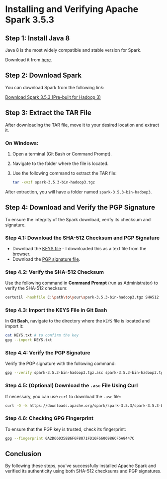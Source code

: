 # Installing and Verifying Apache Spark 3.5.3

## Step 1: Install Java 8
Java 8 is the most widely compatible and stable version for Spark.

Download it from [here](https://www.java.com/download/ie_manual.jsp).

## Step 2: Download Spark
You can download Spark from the following link:

[Download Spark 3.5.3 (Pre-built for Hadoop 3)](https://www.apache.org/dyn/closer.lua/spark/spark-3.5.3/spark-3.5.3-bin-hadoop3.tgz)

## Step 3: Extract the TAR File
After downloading the TAR file, move it to your desired location and extract it. 

### On Windows:
1. Open a terminal (Git Bash or Command Prompt).
2. Navigate to the folder where the file is located.
3. Use the following command to extract the TAR file:

    ```bash
    tar -xvzf spark-3.5.3-bin-hadoop3.tgz
    ```

After extraction, you will have a folder named `spark-3.5.3-bin-hadoop3`.

## Step 4: Download and Verify the PGP Signature

To ensure the integrity of the Spark download, verify its checksum and signature.

### Step 4.1: Download the SHA-512 Checksum and PGP Signature
- Download the [KEYS file](https://downloads.apache.org/spark/KEYS) - I downloaded this as a text file from the browser.
- Download the [PGP signature file](https://downloads.apache.org/spark/spark-3.5.3/spark-3.5.3-bin-hadoop3.tgz.asc).

### Step 4.2: Verify the SHA-512 Checksum
Use the following command in **Command Prompt** (run as Administrator) to verify the SHA-512 checksum:

```bash
certutil -hashfile C:\path\to\your\spark-3.5.3-bin-hadoop3.tgz SHA512
```

### Step 4.3: Import the KEYS File in Git Bash
In **Git Bash**, navigate to the directory where the `KEYS` file is located and import it:

```bash
cat KEYS.txt # to confirm the key
gpg --import KEYS.txt
```

### Step 4.4: Verify the PGP Signature
Verify the PGP signature with the following command:

```bash
gpg --verify spark-3.5.3-bin-hadoop3.tgz.asc spark-3.5.3-bin-hadoop3.tgz
```

### Step 4.5: (Optional) Download the `.asc` File Using Curl
If necessary, you can use `curl` to download the `.asc` file:

```bash
curl -O -k https://downloads.apache.org/spark/spark-3.5.3/spark-3.5.3-bin-hadoop3.tgz.asc
```

### Step 4.6: Checking GPG Fingerprint
To ensure that the PGP key is trusted, check its fingerprint:

```bash
gpg --fingerprint 0A2D660358B6F6F8071FD16F6606986CF5A8447C
```

## Conclusion
By following these steps, you’ve successfully installed Apache Spark and verified its authenticity using both SHA-512 checksums and PGP signatures.